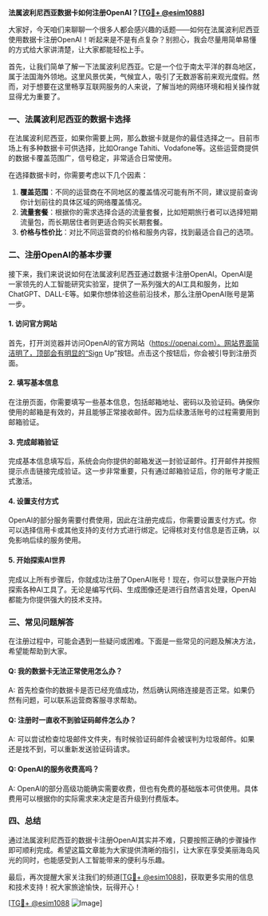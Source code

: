 **法属波利尼西亚数据卡如何注册OpenAI？[[TG💪+ @esim1088](https://t.me/s/esim1088)]**

大家好，今天咱们来聊聊一个很多人都会感兴趣的话题——如何在法属波利尼西亚使用数据卡注册OpenAI！听起来是不是有点复杂？别担心，我会尽量用简单易懂的方式给大家讲清楚，让大家都能轻松上手。

首先，让我们简单了解一下法属波利尼西亚。它是一个位于南太平洋的群岛地区，属于法国海外领地。这里风景优美，气候宜人，吸引了无数游客前来观光度假。然而，对于想要在这里畅享互联网服务的人来说，了解当地的网络环境和相关操作就显得尤为重要了。

### 一、法属波利尼西亚的数据卡选择

在法属波利尼西亚，如果你需要上网，那么数据卡就是你的最佳选择之一。目前市场上有多种数据卡可供选择，比如Orange Tahiti、Vodafone等。这些运营商提供的数据卡覆盖范围广，信号稳定，非常适合日常使用。

在选择数据卡时，你需要考虑以下几个因素：

1. **覆盖范围**：不同的运营商在不同地区的覆盖情况可能有所不同，建议提前查询你计划前往的具体区域的网络覆盖情况。
2. **流量套餐**：根据你的需求选择合适的流量套餐，比如短期旅行者可以选择短期流量包，而长期居住者则更适合购买长期套餐。
3. **价格与性价比**：对比不同运营商的价格和服务内容，找到最适合自己的选项。

### 二、注册OpenAI的基本步骤

接下来，我们来说说如何在法属波利尼西亚通过数据卡注册OpenAI。OpenAI是一家领先的人工智能研究实验室，提供了一系列强大的AI工具和服务，比如ChatGPT、DALL-E等。如果你想体验这些前沿技术，那么注册OpenAI账号是第一步。

#### 1. 访问官方网站

首先，打开浏览器并访问OpenAI的官方网站（https://openai.com）。网站界面简洁明了，顶部会有明显的“Sign Up”按钮。点击这个按钮后，你会被引导到注册页面。

#### 2. 填写基本信息

在注册页面，你需要填写一些基本信息，包括邮箱地址、密码以及验证码。确保你使用的邮箱是有效的，并且能够正常接收邮件。因为后续激活账号的过程需要用到邮箱验证。

#### 3. 完成邮箱验证

完成基本信息填写后，系统会向你提供的邮箱发送一封验证邮件。打开邮件并按照提示点击链接完成验证。这一步非常重要，只有通过邮箱验证后，你的账号才能正式激活。

#### 4. 设置支付方式

OpenAI的部分服务需要付费使用，因此在注册完成后，你需要设置支付方式。你可以选择信用卡或其他支持的支付方式进行绑定。记得核对支付信息是否正确，以免影响后续的服务使用。

#### 5. 开始探索AI世界

完成以上所有步骤后，你就成功注册了OpenAI账号！现在，你可以登录账户开始探索各种AI工具了。无论是编写代码、生成图像还是进行自然语言处理，OpenAI都能为你提供强大的技术支持。

### 三、常见问题解答

在注册过程中，可能会遇到一些疑问或困难。下面是一些常见的问题及解决方法，希望能帮助到大家。

#### Q: 我的数据卡无法正常使用怎么办？

A: 首先检查你的数据卡是否已经充值成功，然后确认网络连接是否正常。如果仍然有问题，可以联系运营商客服寻求帮助。

#### Q: 注册时一直收不到验证码邮件怎么办？

A: 可以尝试检查垃圾邮件文件夹，有时候验证码邮件会被误判为垃圾邮件。如果还是找不到，可以重新发送验证码请求。

#### Q: OpenAI的服务收费高吗？

A: OpenAI的部分高级功能确实需要收费，但也有免费的基础版本可供使用。具体费用可以根据你的实际需求来决定是否升级到付费版本。

### 四、总结

通过法属波利尼西亚的数据卡注册OpenAI其实并不难，只要按照正确的步骤操作即可顺利完成。希望这篇文章能为大家提供清晰的指引，让大家在享受美丽海岛风光的同时，也能感受到人工智能带来的便利与乐趣。

最后，再次提醒大家关注我们的频道[[TG💪+ @esim1088](https://t.me/s/esim1088)]，获取更多实用的信息和技术支持！祝大家旅途愉快，玩得开心！

[[TG💪+ @esim1088](https://t.me/s/esim1088) ![Image](https://i.postimg.cc/4NQfJmqS/Snipaste-2025-05-13-00-14-12.png)]